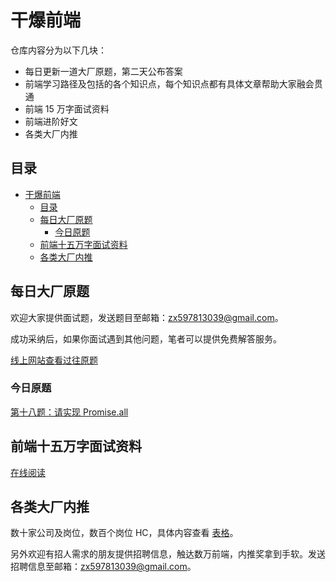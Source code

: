 # 干爆前端

仓库内容分为以下几块：

- 每日更新一道大厂原题，第二天公布答案
- 前端学习路径及包括的各个知识点，每个知识点都有具体文章帮助大家融会贯通
- 前端 15 万字面试资料
- 前端进阶好文
- 各类大厂内推

## 目录

- [干爆前端](#干爆前端)
  - [目录](#目录)
  - [每日大厂原题](#每日大厂原题)
    - [今日原题](#今日原题)
  - [前端十五万字面试资料](#前端十五万字面试资料)
  - [各类大厂内推](#各类大厂内推)


## 每日大厂原题

欢迎大家提供面试题，发送题目至邮箱：zx597813039@gmail.com。

成功采纳后，如果你面试遇到其他问题，笔者可以提供免费解答服务。

[线上网站查看过往原题](https://jsgodroad.com/questions)

### 今日原题

[第十八题：请实现 Promise.all](https://github.com/KieSun/fucking-frontend/issues/23)

## 前端十五万字面试资料

[在线阅读](https://yuchengkai.cn/home/)

## 各类大厂内推

数十家公司及岗位，数百个岗位 HC，具体内容查看 [表格](https://bitable.feishu.cn/appdL3vQNYWhT2hGnNRjlC9XoWD)。

另外欢迎有招人需求的朋友提供招聘信息，触达数万前端，内推奖拿到手软。发送招聘信息至邮箱：zx597813039@gmail.com。
